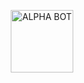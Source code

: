 <p align="center">

<img src="https://telegra.ph/file/806349e82179fcd200aa1.jpg" alt="ALPHA BOT" width="100"/>

























